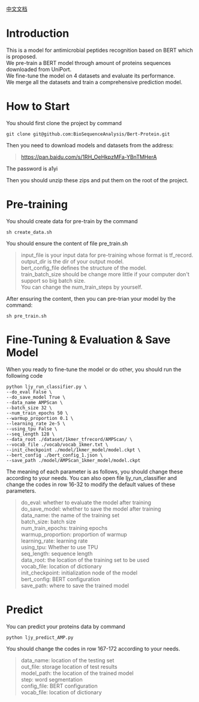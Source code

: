 [中文文档](https://github.com/JianyuanLin/Bert-Protein/blob/master/README_ZH.md)

# Introduction

This is a model for antimicrobial peptides recognition based on BERT which is proposed.\
We pre-train a BERT model through amount of proteins sequences downloaded from UniPort.\
We fine-tune the model on 4 datasets and evaluate its performance.\
We merge all the datasets and train a comprehensive prediction model.

# How to Start

You should first clone the project by command

```
git clone git@github.com:BioSequenceAnalysis/Bert-Protein.git
```

Then you need to download models and datasets from the address:

>https://pan.baidu.com/s/1RH_OeHkpzMFa-YBnTMHerA

The password is a1yi

Then you should unzip these zips and put them on the root of the project.
 # Pre-training

 You should create data for pre-train by the command

```sh create_data.sh```

You should ensure the content of file pre_train.sh
>input_file is your input data for pre-training whose format is tf_record.\
>output_dir is the dir of your output model.\
>bert_config_file defines the structure of the model.\
>train_batch_size should be change more little if your computer don't support so big batch size.\
>You can change the num_train_steps by yourself.

After ensuring the content, then you can pre-trian your model by the command:

```sh pre_train.sh```

 # Fine-Tuning & Evaluation & Save Model
 When you ready to fine-tune the model or do other, you should run the following code

 ```
 python ljy_run_classifier.py \
 --do_eval False \
 --do_save_model True \
 --data_name AMPScan \
 --batch_size 32 \
 --num_train_epochs 50 \
 --warmup_proportion 0.1 \
 --learning_rate 2e-5 \
 --using_tpu False \
 --seq_length 128 \
 --data_root ./dataset/1kmer_tfrecord/AMPScan/ \
 --vocab_file ./vocab/vocab_1kmer.txt \
 --init_checkpoint ./model/1kmer_model/model.ckpt \
 --bert_config ./bert_config_1.json \
 --save_path ./model/AMPScan_1kmer_model/model.ckpt
 ```

The meaning of each parameter is as follows, you should change these according to your needs. You can also open file ljy_run_classifier and change the codes in row 16-32 to modify the default values of these parameters.

> do_eval: whether to evaluate the model after training\
> do_save_model: whether to save the model after training\
> data_name: the name of the training set\
> batch_size: batch size\
> num_train_epochs: training epochs\
> warmup_proportion: proportion of warmup\
> learning_rate: learning rate\
> using_tpu: Whether to use TPU\
> seq_length: sequence length\
> data_root: the location of the training set to be used\
> vocab_file: location of dictionary\
> init_checkpoint: initialization node of the model\
> bert_config: BERT configuration\
> save_path: where to save the trained model


 # Predict

You can predict your proteins data by command

```python ljy_predict_AMP.py```

 You should change the codes in row 167-172 according to your needs.

> data_name: location of the testing set\
> out_file: storage location of test results\
> model_path: the location of the trained model\
> step: word segmentation\
> config_file: BERT configuration\
> vocab_file: location of dictionary
